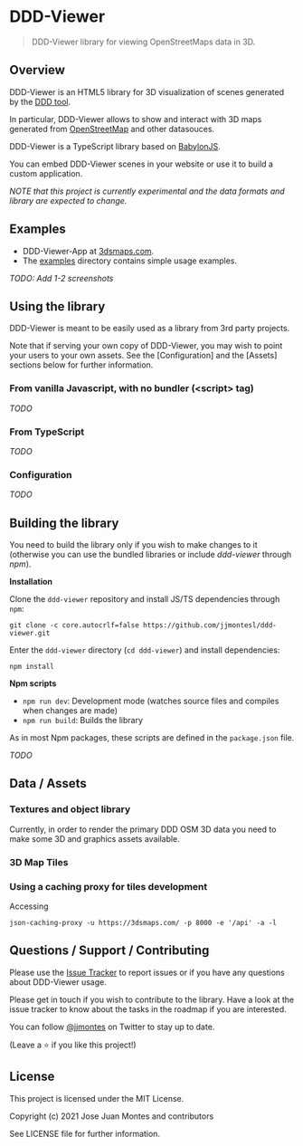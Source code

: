 # DDD-Viewer

<p align="center">
  <!--
  <a href="#" target="_blank">
   <img alt="Version" src="https://img.shields.io/badge/version-0.5.0-blue.svg?cacheSeconds=2592000" /> 
    </a>
    -->
 </p>

> DDD-Viewer library for viewing OpenStreetMaps data in 3D.


## Overview

DDD-Viewer is an HTML5 library for 3D visualization of scenes generated by the [DDD tool](https://github.com/jjmontesl/ddd). 

In particular, DDD-Viewer allows to show and interact with 3D maps generated from [OpenStreetMap](https://www.openstreetmap.org/) and other datasouces.

DDD-Viewer is a TypeScript library based on [BabylonJS](https://www.babylonjs.com/).

You can embed DDD-Viewer scenes in your website or use it to build a custom application.

*NOTE that this project is currently experimental and the data formats and library are expected to change.*


## Examples

- DDD-Viewer-App at [3dsmaps.com](https://3dsmaps.com).
- The [examples](examples/) directory contains simple usage examples.

*TODO: Add 1-2 screenshots*


## Using the library

DDD-Viewer is meant to be easily used as a library from 3rd party projects.

Note that if serving your own copy of DDD-Viewer, you may wish to point your users to your own
assets. See the [Configuration] and the [Assets] sections below for further information.


### From vanilla Javascript, with no bundler (\<script\> tag)

*TODO*

### From TypeScript

*TODO*

### Configuration

*TODO*


## Building the library

You need to build the library only if you wish to make changes to it 
(otherwise you can use the bundled libraries or include *ddd-viewer* through *npm*).

**Installation**

Clone the `ddd-viewer` repository and install JS/TS dependencies through `npm`:

    git clone -c core.autocrlf=false https://github.com/jjmontesl/ddd-viewer.git

Enter the `ddd-viewer` directory (`cd ddd-viewer`) and install dependencies:

    npm install

**Npm scripts**

 - `npm run dev`: Development mode (watches source files and compiles when changes are made)
 - `npm run build`: Builds the library
<!--
 - `npm run test`: Runs a test.
 - `npm run lint`: Runs eslint to check sintax.
 - `npm run prepare`: Prepare module for production.
 -->

As in most Npm packages, these scripts are defined in the `package.json` file.

*TODO*




## Data / Assets

### Textures and object library

Currently, in order to render the primary DDD OSM 3D data you need to make some 3D and graphics assets available.

### 3D Map Tiles


### Using a caching proxy for tiles development

Accessing 

    json-caching-proxy -u https://3dsmaps.com/ -p 8000 -e '/api' -a -l


## Questions / Support / Contributing

Please use the [Issue Tracker]() to report issues or if you have any questions
about DDD-Viewer usage.

Please get in touch if you wish to contribute to the library. Have a look at the 
issue tracker to know about the tasks in the roadmap if you are interested.

You can follow [@jjmontes](https://twitter.com/jjmontes) on Twitter to stay up to date.

(Leave a ⭐️ if you like this project!)


## License

This project is licensed under the MIT License.

Copyright (c) 2021 Jose Juan Montes and contributors

See LICENSE file for further information.

